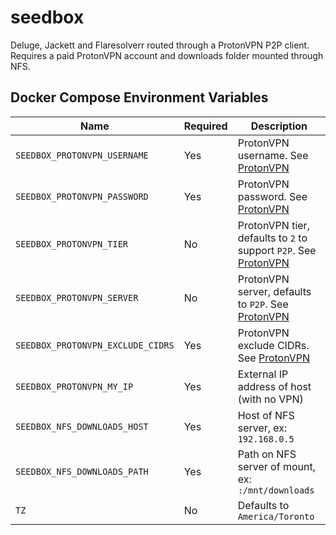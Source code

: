 # seedbox

Deluge, Jackett and Flaresolverr routed through a ProtonVPN P2P client. Requires a paid ProtonVPN account and downloads folder mounted through NFS. 

## Docker Compose Environment Variables

| Name | Required | Description
|---|---|---
| `SEEDBOX_PROTONVPN_USERNAME`      | Yes | ProtonVPN username. See [ProtonVPN](https://github.com/tprasadtp/protonvpn-docker)
| `SEEDBOX_PROTONVPN_PASSWORD`      | Yes | ProtonVPN password. See [ProtonVPN](https://github.com/tprasadtp/protonvpn-docker)
| `SEEDBOX_PROTONVPN_TIER`          | No | ProtonVPN tier, defaults to `2` to support `P2P`. See [ProtonVPN](https://github.com/tprasadtp/protonvpn-docker)
| `SEEDBOX_PROTONVPN_SERVER`        | No | ProtonVPN server, defaults to `P2P`. See [ProtonVPN](https://github.com/tprasadtp/protonvpn-docker)
| `SEEDBOX_PROTONVPN_EXCLUDE_CIDRS` | Yes | ProtonVPN exclude CIDRs. See [ProtonVPN](https://github.com/tprasadtp/protonvpn-docker)
| `SEEDBOX_PROTONVPN_MY_IP`         | Yes | External IP address of host (with no VPN)
| `SEEDBOX_NFS_DOWNLOADS_HOST`      | Yes | Host of NFS server, ex: `192.168.0.5`
| `SEEDBOX_NFS_DOWNLOADS_PATH`      | Yes | Path on NFS server of mount, ex: `:/mnt/downloads`
| `TZ`                              | No | Defaults to `America/Toronto`